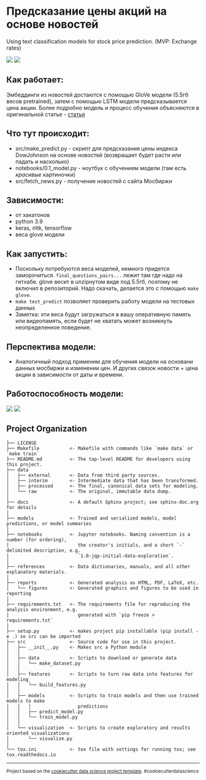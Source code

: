 Предсказание цены акций на основе новостей
==============================

Using text classification models for stock price prediction. (MVP: Exchange rates)


![](notebooks/final_model.png)
![](docs/output.png)

## Как работает:

Эмбеддинги из новостей достаются с помощью GloVe модели (5.5гб весов pretrained), затем с помощью LSTM модели предсказывается цена акции. Более подробно модель и процесс обучения объясняются в оригинальной статье - [статья](https://medium.com/@Currie32/predicting-the-stock-market-with-the-news-and-deep-learning-7fc8f5f639bc)

## Что тут происходит:

- src/make_predict.py - скрипт для предсказания цены индекса DowJohnson на основе новостей (возвращает будет расти или падать и насколько)
- notebooks/0.1_model.py - ноутбук с обучением модели (там есть *красивые* картиночки)
- src/fetch_news.py - получение новостей с сайта Мосбиржи

## Зависимости:
- от хакатонов
- python 3.9
- keras, nltk, tensorflow
- веса glove модели

## Как запустить:

- Поскольку потребуются веса моделей, немного придется заморочиться. `final_questions_pairs...` лежит там где надо на гитхабе. glove весит в unzipнутом виде под 5.5гб, поэтому не включил в репозиторий. Надо скачать, делается это с помощью `make glove`.
- `make test_predict` позволяет проверить работу модели на тестовых данных
- Заметка: эти веса будут загружаться в вашу оперативную память или видеопамять, если будет не хватать может возникнуть неопределенное поведение.

## Перспектива модели:

- Аналогичный подход применим
для обучения модели на основани данных мосбиржи и изменении цен. И других связок
новости + цена акции в зависимости от даты и времени.


## Работоспособность модели:

![](docs/1.png)
![](docs/2.png)


Project Organization
------------

    ├── LICENSE
    ├── Makefile           <- Makefile with commands like `make data` or `make train`
    ├── README.md          <- The top-level README for developers using this project.
    ├── data
    │   ├── external       <- Data from third party sources.
    │   ├── interim        <- Intermediate data that has been transformed.
    │   ├── processed      <- The final, canonical data sets for modeling.
    │   └── raw            <- The original, immutable data dump.
    │
    ├── docs               <- A default Sphinx project; see sphinx-doc.org for details
    │
    ├── models             <- Trained and serialized models, model predictions, or model summaries
    │
    ├── notebooks          <- Jupyter notebooks. Naming convention is a number (for ordering),
    │                         the creator's initials, and a short `-` delimited description, e.g.
    │                         `1.0-jqp-initial-data-exploration`.
    │
    ├── references         <- Data dictionaries, manuals, and all other explanatory materials.
    │
    ├── reports            <- Generated analysis as HTML, PDF, LaTeX, etc.
    │   └── figures        <- Generated graphics and figures to be used in reporting
    │
    ├── requirements.txt   <- The requirements file for reproducing the analysis environment, e.g.
    │                         generated with `pip freeze > requirements.txt`
    │
    ├── setup.py           <- makes project pip installable (pip install -e .) so src can be imported
    ├── src                <- Source code for use in this project.
    │   ├── __init__.py    <- Makes src a Python module
    │   │
    │   ├── data           <- Scripts to download or generate data
    │   │   └── make_dataset.py
    │   │
    │   ├── features       <- Scripts to turn raw data into features for modeling
    │   │   └── build_features.py
    │   │
    │   ├── models         <- Scripts to train models and then use trained models to make
    │   │   │                 predictions
    │   │   ├── predict_model.py
    │   │   └── train_model.py
    │   │
    │   └── visualization  <- Scripts to create exploratory and results oriented visualizations
    │       └── visualize.py
    │
    └── tox.ini            <- tox file with settings for running tox; see tox.readthedocs.io


--------

<p><small>Project based on the <a target="_blank" href="https://drivendata.github.io/cookiecutter-data-science/">cookiecutter data science project template</a>. #cookiecutterdatascience</small></p>

